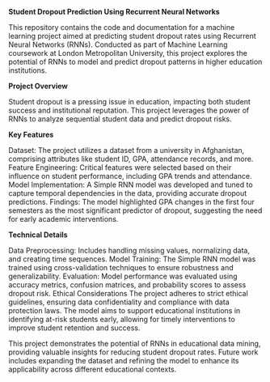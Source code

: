 **Student Dropout Prediction Using Recurrent Neural Networks**


This repository contains the code and documentation for a machine learning project aimed at predicting student dropout rates using Recurrent Neural Networks (RNNs). Conducted as part of Machine Learning coursework at London Metropolitan University, this project explores the potential of RNNs to model and predict dropout patterns in higher education institutions.

**Project Overview**

Student dropout is a pressing issue in education, impacting both student success and institutional reputation. This project leverages the power of RNNs to analyze sequential student data and predict dropout risks.

**Key Features**

Dataset: The project utilizes a dataset from a university in Afghanistan, comprising attributes like student ID, GPA, attendance records, and more.
Feature Engineering: Critical features were selected based on their influence on student performance, including GPA trends and attendance.
Model Implementation: A Simple RNN model was developed and tuned to capture temporal dependencies in the data, providing accurate dropout predictions.
Findings: The model highlighted GPA changes in the first four semesters as the most significant predictor of dropout, suggesting the need for early academic interventions.

**Technical Details**

Data Preprocessing: Includes handling missing values, normalizing data, and creating time sequences.
Model Training: The Simple RNN model was trained using cross-validation techniques to ensure robustness and generalizability.
Evaluation: Model performance was evaluated using accuracy metrics, confusion matrices, and probability scores to assess dropout risk.
Ethical Considerations
The project adheres to strict ethical guidelines, ensuring data confidentiality and compliance with data protection laws. The model aims to support educational institutions in identifying at-risk students early, allowing for timely interventions to improve student retention and success.

This project demonstrates the potential of RNNs in educational data mining, providing valuable insights for reducing student dropout rates. Future work includes expanding the dataset and refining the model to enhance its applicability across different educational contexts.

